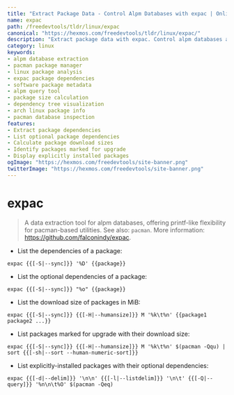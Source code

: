 ```yaml
---
title: "Extract Package Data - Control Alpm Databases with expac | Online Free DevTools by Hexmos"
name: expac
path: /freedevtools/tldr/linux/expac
canonical: "https://hexmos.com/freedevtools/tldr/linux/expac/"
description: "Extract package data with expac. Control alpm databases and manage pacman utilities effortlessly. Free online tool, no registration required."
category: linux
keywords:
- alpm database extraction
- pacman package manager
- linux package analysis
- expac package dependencies
- software package metadata
- alpm query tool
- package size calculation
- dependency tree visualization
- arch linux package info
- pacman database inspection
features:
- Extract package dependencies
- List optional package dependencies
- Calculate package download sizes
- Identify packages marked for upgrade
- Display explicitly installed packages
ogImage: "https://hexmos.com/freedevtools/site-banner.png"
twitterImage: "https://hexmos.com/freedevtools/site-banner.png"
---
```


# expac

> A data extraction tool for alpm databases, offering printf-like flexibility for pacman-based utilities.
> See also: `pacman`.
> More information: <https://github.com/falconindy/expac>.

- List the dependencies of a package:

`expac {{[-S|--sync]}} '%D' {{package}}`

- List the optional dependencies of a package:

`expac {{[-S|--sync]}} "%o" {{package}}`

- List the download size of packages in MiB:

`expac {{[-S|--sync]}} {{[-H|--humansize]}} M '%k\t%n' {{package1 package2 ...}}`

- List packages marked for upgrade with their download size:

`expac {{[-S|--sync]}} {{[-H|--humansize]}} M '%k\t%n' $(pacman -Qqu) | sort {{[-sh|--sort --human-numeric-sort]}}`

- List explicitly-installed packages with their optional dependencies:

`expac {{[-d|--delim]}} '\n\n' {{[-l|--listdelim]}} '\n\t' {{[-Q|--query]}} '%n\n\t%O' $(pacman -Qeq)`
